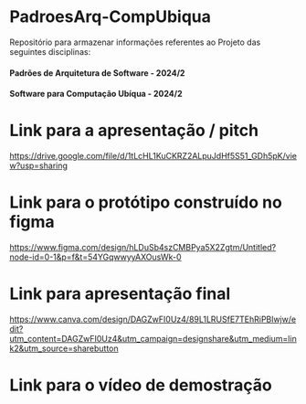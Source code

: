 # PadroesArq-CompUbiqua
 Repositório para armazenar informações referentes ao Projeto das seguintes disciplinas:
 
 #### Padrões de Arquitetura de Software - 2024/2
 #### Software para Computação Ubíqua - 2024/2

 # Link para a apresentação / pitch

 https://drive.google.com/file/d/1tLcHL1KuCKRZ2ALpuJdHf5S51_GDh5pK/view?usp=sharing

 # Link para o protótipo construído no figma

 https://www.figma.com/design/hLDuSb4szCMBPya5X2Zgtm/Untitled?node-id=0-1&p=f&t=54YGqwwyyAXOusWk-0

 # Link para apresentação final

 https://www.canva.com/design/DAGZwFI0Uz4/89L1LRUSfE7TEhRiPBlwjw/edit?utm_content=DAGZwFI0Uz4&utm_campaign=designshare&utm_medium=link2&utm_source=sharebutton

# Link para o vídeo de demostração
